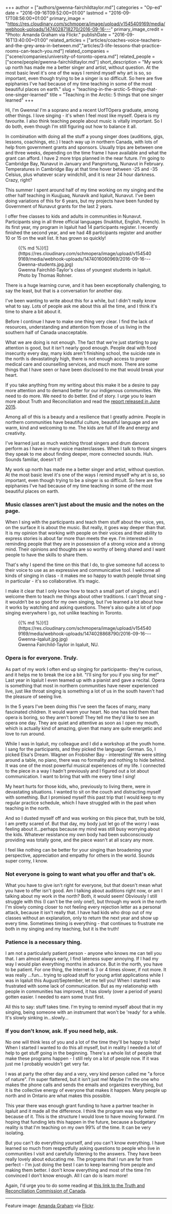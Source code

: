 +++
author = ["authors/gwenna-fairchildtaylor.md"]
categories = "Op-ed"
date = "2016-09-16T09:52:00+01:00"
lastmod = "2016-09-17T08:56:00+01:00"
primary_image = "https://res.cloudinary.com/schmopera/image/upload/v1545409169/media/webhook-uploads/1474028718270/2016-09-16---"
primary_image_credit = "Photo: Amanda Graham via Flickr."
publishDate = "2016-09-16T13:40:00+01:00"
related_articles = ["articles/coaches-voice-teachers-and-the-grey-area-in-between.md","articles/3-life-lessons-that-practice-rooms-can-teach-you.md"]
related_companies = ["scene/companies/university-of-toronto-opera.md"]
related_people = ["scene/people/gwenna-fairchildtaylor.md"]
short_description = "My work up north has made me a better singer and artist, without question. At the most basic level it&#039;s one of the ways I remind myself why art is so, so important, even though trying to be a singer is so difficult. So here are five epiphanies I&#039;ve had because of my time teaching in some of the most beautiful places on earth."
slug = "teaching-in-the-arctic-5-things-that-one-singer-learned"
title = "Teaching in the Arctic: 5 things that one singer learned"
+++

Hi, I'm Gwenna!  I'm a soprano and a recent UofTOpera graduate, among other things. I love singing - it's when I feel most like myself. Opera is my favourite. I also think teaching people about music is vitally important.  So I do both, even though I'm still figuring out how to balance it all.

In combination with doing all the stuff a young singer does (auditions, gigs, lessons, coachings, etc.) I teach way up in northern Canada, with lots of help from government grants and sponsors. Usually trips are between one and three weeks, depending on the time frame I have available and what the grant can afford. I have 2 more trips planned in the near future. I'm going to Cambridge Bay, Nunavut in January and Pangnirtung, Nunavut in February. Temperatures in Cambridge Bay at that time hover between -25 and -35 Celsius, plus whatever scary windchill, and it is near 24 hour darkness. Crazy, right? 

This summer I spent around half of my time working on my singing and the other half teaching in Kuujjuaq, Nunavik and Iqaluit, Nunavut. I've been doing variations of this for 6 years, but my projects have been funded by Government of Nunavut grants for the last 2 years. 

I offer free classes to kids and adults in communities in Nunavut. Participants sing in all three official languages (Inuktitut, English, French). In its first year, my program in Iqaluit had 14 participants register. I recently finished the second year, and we had 48 participants register and another 10 or 15 on the wait list. It has grown so quickly! 

<figure data-type="image">{{% md %}}![](https://res.cloudinary.com/schmopera/image/upload/v1545409169/media/webhook-uploads/1474016060969/2016-09-16---Gwenna-students.jpg.jpg)<figcaption>Gwenna Fairchild-Taylor's class of youngest students in Iqaluit. Photo by Thomas Rohner.</figcaption>
</figure>

There is a huge learning curve, and it has been exceptionally challenging, to say the least, but that is a conversation for another day.

I've been wanting to write about this for a while, but I didn't really know what to say. Lots of people ask me about this all the time, and I think it's time to share a bit about it. 

Before I continue I have to make one thing very clear.  I find the lack of resources, understanding and attention from those of us living in the southern half of Canada unacceptable. 

What we are doing is not enough. The fact that we're just starting to pay attention is good, but it isn't nearly good enough. People deal with food insecurity every day, many kids aren't finishing school, the suicide rate in the north is devastatingly high, there is not enough access to proper medical care and counselling services, and much more. There are some things that I have seen or have been disclosed to me that would break your heart. 

If you take anything from my writing about this make it be a desire to pay more attention and to demand better for our indigenous communities. We need to do more. We need to do better. End of story. I urge you to learn more about Truth and Reconciliation and read the [report released in June 2015](http://www.trc.ca/websites/trcinstitution/index.php?p=890).

Among all of this is a beauty and a resilience that I greatly admire. People in northern communities have beautiful culture, beautiful language and are warm, kind and welcoming to me. The kids are full of life and energy and creativity.

I've learned just as much watching throat singers and drum dancers perform as I have in many voice masterclasses. When I talk to throat singers they speak to me about finding deeper, more connected sounds. Huh. Sounds familiar, doesn't it? 

My work up north has made me a better singer and artist, without question. At the most basic level it's one of the ways I remind myself why art is so, so important, even though trying to be a singer is so difficult.  So here are five epiphanies I've had because of my time teaching in some of the most beautiful places on earth. 

### Music classes aren't just about the music and the notes on the page. 

When I sing with the participants and teach them stuff about the voice, yes, on the surface it is about the music.  But really, it goes way deeper than that. It is my opinion that working with people on their voices and their ability to express stories is about far more than meets the eye. I'm interested in reminding people that they are in possession of a strong voice and a strong mind. Their opinions and thoughts are so worthy of being shared and I want people to have the skills to share them. 

That's why I spend the time on this that I do, to give someone full access to their voice to use as an expressive and communicative tool. I welcome all kinds of singing in class - it makes me so happy to watch people throat sing in particular - it's so collaborative. It’s magic. 

I make it clear that I only know how to teach a small part of singing, and I welcome them to teach me things about other traditions. I can't throat sing - it wouldn’t be so good for my own singing, but I’ve learned a lot about how it works by watching and asking questions. There's also quite a lot of pop singing everywhere I go, not unlike teaching in Toronto.

<figure data-type="image">{{% md %}}![](https://res.cloudinary.com/schmopera/image/upload/v1545409169/media/webhook-uploads/1474028868790/2016-09-16---Gwenna-Iqaluit.jpg.jpg)
<figcaption>Gwenna Fairchild-Taylor in Iqaluit, NU.</figcaption>
</figure>

### Opera is for everyone. Truly. 

As part of my work I often end up singing for participants- they're curious, and it helps me to break the ice a bit. "I’ll sing for you if you sing for me!" Last year in Iqaluit I even teamed up with a pianist and gave a recital. Opera is something that most in northern communities have never experienced live, just like throat singing is something a lot of us in the south haven't had the pleasure of seeing live. 

In the 5 years I've been doing this I've seen the faces of many, many fascinated children. It would warm your heart. No one has told them that opera is boring, so they aren't bored! They tell me they'd like to see an opera one day. They are quiet and attentive as soon as I open my mouth, which is actually kind of amazing, given that many are quite energetic and love to run around.

While I was in Iqaluit, my colleague and I did a workshop at the youth home. I sang for the participants, and they picked the language: German. So, I picked Elsa's Dream. Wagner on Frobisher Bay - interesting! We were sitting around a table, no piano, there was no formality and nothing to hide behind. It was one of the most powerful musical experiences of my life. I connected to the piece in a way I hadn't previously and I figured out a lot about communication. I want to bring that with me every time I sing!

My heart hurts for those kids, who, previously to living there, were in devastating situations. I wanted to sit on the couch and distracting myself with something. But I promised myself this past trip that I would keep to my regular practice schedule, which I have struggled with in the past when teaching in the north. 

And so I dusted myself off and was working on this piece that, truth be told, I am pretty scared of. But that day, my body just let go of the worry I was feeling about it…perhaps because my mind was still busy worrying about the kids. Whatever resistance my own body had been subconsciously providing was totally gone, and the piece wasn't at all scary any more.

I feel like nothing can be better for your singing than broadening your perspective, appreciation  and empathy for others in the world. Sounds super corny, I know. 

### Not everyone is going to want what you offer and that's ok. 

What you have to give isn't right for everyone, but that doesn't mean what you have to offer isn't good. Am I talking about auditions right now, or am I talking about my work in the north? Both, it would seem! Obviously I still struggle with this (I can't be the only one!), but through my work in the north I'm slowly coming closer to not feeling every rejection letter as a personal attack, because it isn't really that. I have had kids who drop out of my classes without an explanation, only to return the next year and show up every time. Sometimes timing is everything - that continues to frustrate me both in my singing and my teaching, but it is the truth! 

### Patience is a necessary thing. 

I am not a particularly patient person - anyone who knows me can tell you that. I am almost always early, I find lateness super annoying. If I had my way I would plan everything months in advance.   But in the north, you have to be patient. For one thing, the Internet is 3 or 4 times slower, if not more. It was really ...fun... trying to upload stuff for young artist applications while I was in Iqaluit this August/September, let me tell you! When I started I was frustrated with some lack of communication. But as my relationship with people in communities has improved, it has slowly (over a period of years) gotten easier. I needed to earn some trust first.

All this to say: stuff takes time. I'm trying to remind myself about that in my singing, being someone with an instrument that won't be 'ready' for a while. It's slowly sinking in…slowly… 

### If you don't know, ask. If you need help, ask. 

No one will think less of you and a lot of the time they'll be happy to help!  When I started I wanted to do this all myself, but in reality I needed a lot of help to get stuff going in the beginning. There's a whole list of people that make these programs happen - I still rely on a lot of people now. If it was just me I probably wouldn't get very far. 

I was at party the other day and a very, very kind person called me "a force of nature". I’m super flattered, but it isn’t just me! Maybe I'm the one who makes the phone calls and sends the emails and organizes everything, but it is the collective energy of everyone that makes it happen. Many people up north and in Ontario are what makes this possible. 

This year there was enough grant funding to have a partner teacher in Iqaluit and it made all the difference. I think the program was way better  because of it. This is the structure I would love to have moving forward. I'm hoping that funding lets this happen in the future, because a budgetary reality is that I'm teaching on my own 99% of the time. It can be very isolating. 

But you can't do everything yourself, and you can't know everything. I have learned so much from respectfully asking questions to people who live in communities I visit and carefully listening to the answers. They have been really lovely about educating me. The programs that I run are far from perfect - I'm just doing the best I can to keep learning from people and making them better. I don't know everything and most of the time I’m convinced I don’t know enough. All I can do is learn more!

Again, I'd urge you to do some reading at [this link to the Truth and Reconciliation Commission of Canada](http://www.trc.ca/websites/trcinstitution/index.php?p=890).

***
Feature image: [Amanda Graham](https://www.flickr.com/photos/ytwhitelight/5423894153/in/photolist-9ghSLr-9ghS2V-fCWAka-9ZKayq-uqoLtG-hfbUik-9ZGiJD-hfdBGi-hfc4M9-9ZGkhe-9ZGn3c-7EPWGh-9ZGmtg-9gkWFj-7EL3EV-hfbY3V-hfcysW-hfdALR-vnp3T6-h6KadE-jYfeT-v5PEhj-jYfiM-vk6rNJ-vmSs1h-vk6sms-9ZGi7z-9ghRQv-9ZKaoA-9ghSqM-9gkX2o-7EL4zc-9hkV6C-9hhMQ8-9ZGiXK-9ZKbnb-2fs1CJ-9hkVoq-9hkVzo-9ZKdmu-qopvXG-hfc8Lw-ph3FMd-dLrf6w-JfiDxm-9FS2N3-5VaYYd-8t7BMV-cwSuYG-cJbPYE) via [Flickr](https://creativecommons.org/licenses/by-nc-sa/2.0/).
